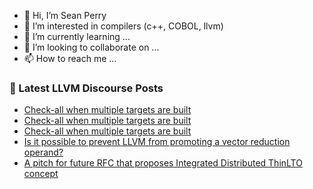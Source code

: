 - 👋 Hi, I’m Sean Perry
- 👀 I’m interested in compilers (c++, COBOL, llvm)
- 🌱 I’m currently learning ...
- 💞️ I’m looking to collaborate on ...
- 📫 How to reach me ...

<!---
s66perry/s66perry is a ✨ special ✨ repository because its `README.md` (this file) appears on your GitHub profile.
You can click the Preview link to take a look at your changes.
--->
### 📕 Latest LLVM Discourse Posts

<!-- DISCOURSE-LLVM:START -->
- [Check-all when multiple targets are built](https://discourse.llvm.org/t/check-all-when-multiple-targets-are-built/69566#post_7)
- [Check-all when multiple targets are built](https://discourse.llvm.org/t/check-all-when-multiple-targets-are-built/69566#post_6)
- [Check-all when multiple targets are built](https://discourse.llvm.org/t/check-all-when-multiple-targets-are-built/69566#post_5)
- [Is it possible to prevent LLVM from promoting a vector reduction operand?](https://discourse.llvm.org/t/is-it-possible-to-prevent-llvm-from-promoting-a-vector-reduction-operand/69594#post_2)
- [A pitch for future RFC that proposes Integrated Distributed ThinLTO concept](https://discourse.llvm.org/t/a-pitch-for-future-rfc-that-proposes-integrated-distributed-thinlto-concept/69553#post_5)
<!-- DISCOURSE-LLVM:END -->
